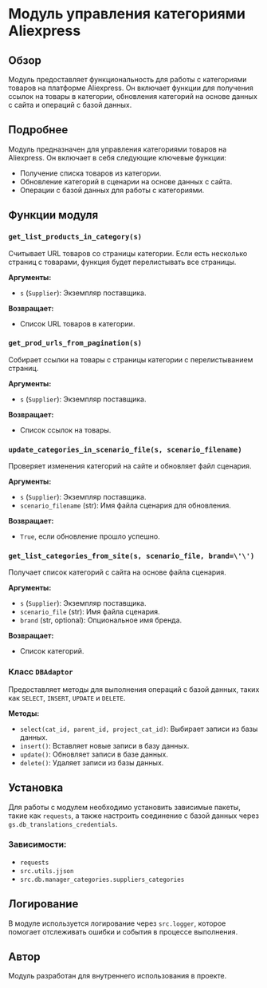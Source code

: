 # Модуль управления категориями Aliexpress

## Обзор

Модуль предоставляет функциональность для работы с категориями товаров на платформе Aliexpress. Он включает функции для получения ссылок на товары в категории, обновления категорий на основе данных с сайта и операций с базой данных.

## Подробнее

Модуль предназначен для управления категориями товаров на Aliexpress. Он включает в себя следующие ключевые функции:

- Получение списка товаров из категории.
- Обновление категорий в сценарии на основе данных с сайта.
- Операции с базой данных для работы с категориями.

## Функции модуля

### `get_list_products_in_category(s)`

Считывает URL товаров со страницы категории. Если есть несколько страниц с товарами, функция будет перелистывать все страницы.

**Аргументы:**

- `s` (`Supplier`): Экземпляр поставщика.

**Возвращает:**

- Список URL товаров в категории.

### `get_prod_urls_from_pagination(s)`

Собирает ссылки на товары с страницы категории с перелистыванием страниц.

**Аргументы:**

- `s` (`Supplier`): Экземпляр поставщика.

**Возвращает:**

- Список ссылок на товары.

### `update_categories_in_scenario_file(s, scenario_filename)`

Проверяет изменения категорий на сайте и обновляет файл сценария.

**Аргументы:**

- `s` (`Supplier`): Экземпляр поставщика.
- `scenario_filename` (str): Имя файла сценария для обновления.

**Возвращает:**

- `True`, если обновление прошло успешно.

### `get_list_categories_from_site(s, scenario_file, brand=\'\')`

Получает список категорий с сайта на основе файла сценария.

**Аргументы:**

- `s` (`Supplier`): Экземпляр поставщика.
- `scenario_file` (str): Имя файла сценария.
- `brand` (str, optional): Опциональное имя бренда.

**Возвращает:**

- Список категорий.

### Класс `DBAdaptor`

Предоставляет методы для выполнения операций с базой данных, таких как `SELECT`, `INSERT`, `UPDATE` и `DELETE`.

**Методы:**

- `select(cat_id, parent_id, project_cat_id)`: Выбирает записи из базы данных.
- `insert()`: Вставляет новые записи в базу данных.
- `update()`: Обновляет записи в базе данных.
- `delete()`: Удаляет записи из базы данных.

## Установка

Для работы с модулем необходимо установить зависимые пакеты, такие как `requests`, а также настроить соединение с базой данных через `gs.db_translations_credentials`.

### Зависимости:

- `requests`
- `src.utils.jjson`
- `src.db.manager_categories.suppliers_categories`

## Логирование

В модуле используется логирование через `src.logger`, которое помогает отслеживать ошибки и события в процессе выполнения.

## Автор

Модуль разработан для внутреннего использования в проекте.